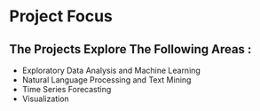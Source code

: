 # Project Focus

## The Projects Explore The Following Areas :
 - Exploratory Data Analysis and Machine Learning
 - Natural Language Processing and Text Mining
 - Time Series Forecasting
 - Visualization
